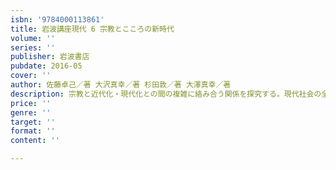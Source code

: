 ```yaml
---
isbn: '9784000113861'
title: 岩波講座現代 6 宗教とこころの新時代
volume: ''
series: ''
publisher: 岩波書店
pubdate: 2016-05
cover: ''
author: 佐藤卓己／著 大沢真幸／著 杉田敦／著 大澤真幸／著
description: 宗教と近代化・現代化との間の複雑に絡み合う関係を探究する。現代社会の全体像を把握し、新たな知の基盤を築くための挑戦。
price: ''
genre: ''
target: ''
format: ''
content: ''

---
```


